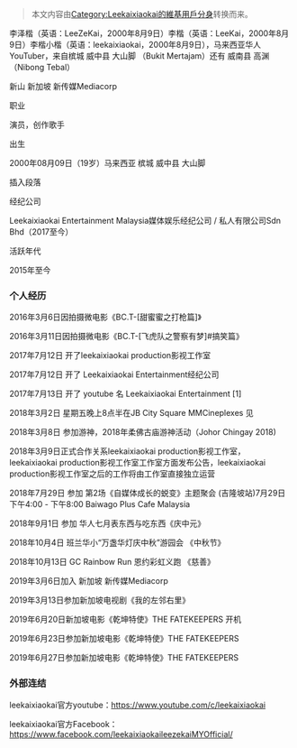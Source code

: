 > 本文内容由[Category:Leekaixiaokai的維基用戶分身](https://zh.wikipedia.org/wiki/Category:Leekaixiaokai的維基用戶分身)转换而来。


李泽楷（英语：LeeZeKai，2000年8月9日）李楷（英语：LeeKai，2000年8月9日）李楷小楷（英语：leekaixiaokai，2000年8月9日），马来西亚华人YouTuber，来自槟城 威中县 大山脚 （Bukit Mertajam）还有 威南县 高渊 （Nibong Tebal）

新山 新加坡 新传媒Mediacorp

职业

演员，创作歌手

出生

2000年08月09日（19岁）马来西亚 槟城 威中县 大山脚

插入段落

经纪公司

Leekaixiaokai Entertainment Malaysia媒体娱乐经纪公司 / 私人有限公司Sdn Bhd（2017至今）

活跃年代

2015年至今

### 个人经历

2016年3月6日因拍摄微电影《BC.T-\[甜蜜蜜之打枪篇\]》

2016年3月11日因拍摄微电影《BC.T-\[飞虎队之警察有梦\]\#搞笑篇》

2017年7月12日 开了leekaixiaokai production影视工作室

2017年7月12日 开了 Leekaixiaokai Entertainment经纪公司

2017年7月13日 开了 youtube 名 Leekaixiaokai Entertainment \[1\]

2018年3月2日 星期五晚上8点半在JB City Square MMCineplexes 见

2018年3月8日 参加游神，2018年柔佛古庙游神活动（Johor Chingay 2018)

2018年3月9日正式合作关系leekaixiaokai production影视工作室，leekaixiaokai production影视工作室工作室方面发布公告，leekaixiaokai production影视工作室之后的工作将由工作室直接独立运营

2018年7月29日 参加 第2场《自媒体成长的蜕变》主题聚会 (吉隆坡站)7月29日下午4:00 - 下午8:00 Baiwago Plus Cafe Malaysia

2018年9月1日 参加 华人七月表东西与吃东西《庆中元》

2018年10月4日 班兰华小“万盏华灯庆中秋”游园会 《中秋节》

2018年10月13日 GC Rainbow Run 恩约彩虹义跑 《慈善》

2019年3月6日加入 新加坡 新传媒Mediacorp

2019年3月13日参加新加坡电视剧《我的左邻右里》

2019年6月20日新加坡电影《乾坤特使》THE FATEKEEPERS 开机

2019年6月23日参加新加坡电影《乾坤特使》THE FATEKEEPERS

2019年6月27日参加新加坡电影《乾坤特使》THE FATEKEEPERS

### 外部连结

leekaixiaokai官方youtube：https://www.youtube.com/c/leekaixiaokai

leekaixiaokai官方Facebook： https://www.facebook.com/leekaixiaokaileezekaiMYOfficial/